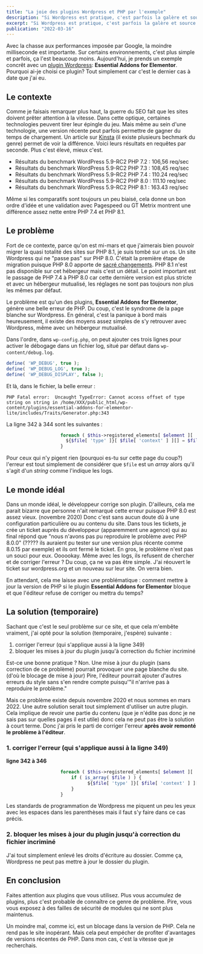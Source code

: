 ```yaml
---
title: "La joie des plugins Wordpress et PHP par l'exemple"
description: "Si Wordpress est pratique, c'est parfois la galère et source d'erreurs."
excerpt: "Si Wordpress est pratique, c'est parfois la galère et source de prise de tête. Un exemple."
publication: "2022-03-16"
---
```


Avec la chasse aux performances imposée par Google, la moindre milliseconde est importante. Sur certains environnements, c'est plus simple et parfois,
ça l'est beaucoup moins. Aujourd'hui, je prends un exemple concrêt avec un [plugin Wordpress](https://uncoinduweb.com/blog/wordpress-eternelle-question):
**Essential Addons for Elementor**. Pourquoi ai-je choisi ce plugin? Tout simplement car c'est le dernier cas à date que j'ai eu.

## Le contexte

Comme je faisais remarquer plus haut, la guerre du SEO fait que les sites doivent prêter attention à la vitesse. Dans cette optique, certaines technologies
peuvent tirer leur épingle du jeu. Mais même au sein d'une technologie, une version récente peut parfois permettre de gagner du temps de chargement. Un article 
sur [Kinsta](https://kinsta.com/fr/blog/comparaison-php/#rsultats-de-lvaluation-comparative) (il existe plusieurs bechmark du genre) permet de voir la différence.
Voici leurs résultats en requêtes par seconde. Plus c'est élevé, mieux c'est.

* Résultats du benchmark WordPress 5.9-RC2 PHP 7.2 : 106,56 req/sec
* Résultats du benchmark WordPress 5.9-RC2 PHP 7.3 : 108,45 req/sec
* Résultats du benchmark WordPress 5.9-RC2 PHP 7.4 : 110.24 req/sec
* Résultats du benchmark WordPress 5.9-RC2 PHP 8.0 : 111.10 req/sec
* Résultats du benchmark WordPress 5.9-RC2 PHP 8.1 : 163.43 req/sec 

Même si les comparatifs sont toujours un peu biaisé, cela donne un bon ordre d'idée et une validation avec Pagespeed ou GT Metrix montrent une différence assez
nette entre PHP 7.4 et PHP 8.1.

## Le problème

Fort de ce contexte, parce qu'on est mi-mars et que j'aimerais bien pouvoir migrer la quasi totalité des sites sur PHP 8.1, je suis tombé sur un os. Un site
Wordpress qui ne "passe pas" sur PHP 8.0. C'était la première étape de migration puisque PHP 8.0 apporte de [sacré changements](https://uncoinduweb.com/blog/php8-arrive). 
PHP 8.1 n'est pas disponible sur cet hébergeur mais c'est un détail. Le point important est le passage de PHP 7.4 à PHP 8.0 car cette dernière version est plus
stricte et avec un hébergeur mutualisé, les réglages ne sont pas toujours non plus les mêmes par défaut.

Le problème est qu'un des plugins, **Essential Addons for Elementor**, génère une belle erreur de PHP. Du coup, c'est le syndrome de la page blanche sur Wordpress.
En général, c'est la panique à bord mais heureusement, il existe des moyens assez simples de s'y retrouver avec Wordpress, même avec un hébergeur mutualisé.

Dans l'ordre, dans `wp-config.php`, on peut ajouter ces trois lignes pour activer le débogage dans un fichier log, situé par défaut dans `wp-content/debug.log`.

```php
define( 'WP_DEBUG', true );
define( 'WP_DEBUG_LOG', true );
define( 'WP_DEBUG_DISPLAY', false );
```

Et là, dans le fichier, la belle erreur : 

```log
PHP Fatal error:  Uncaught TypeError: Cannot access offset of type string on string in /home/XXX/public_html/wp-content/plugins/essential-addons-for-elementor-lite/includes/Traits/Generator.php:343
```

La ligne 342 à 344 sont les suivantes :

```php
					foreach ( $this->registered_elements[ $element ][ 'dependency' ][ $type ] as $file ) {
				      ${$file[ 'type' ]}[ $file[ 'context' ] ][] = $file[ 'file' ];
					}
```

Pour ceux qui n'y pigent rien (pourquoi es-tu sur cette page du coup?) l'erreur est tout simplement de considérer que `$file` est un _array_ alors qu'il s'agit d'un _string_
comme l'indique les logs.

## Le monde idéal

Dans un monde idéal, le développeur corrige son plugin. D'ailleurs, cela me parait bizarre que personne n'ait remarqué cette erreur puisque PHP 8.0 est assez vieux.
(novembre 2020) Donc c'est sans aucun doute dû à une configuration particulière ou au contenu du site. Dans tous les tickets, je crée un ticket auprès du
développeur (apparemment une agence) qui au final répond que "nous n'avons pas pu reproduire le problème avec PHP 8.0.0" (????? ils auraient pu tester sur une 
version plus récente comme 8.0.15 par exemple) et ils ont fermé le ticket. En gros, le problème n'est pas un souci pour eux. Oooookay. Même avec les logs, ils 
refusent de chercher et de corriger l'erreur ? Du coup, ça ne va pas être simple. J'ai réouvert le ticket sur wordpress.org et un nouveau sur leur site.
On verra bien.

En attendant, cela me laisse avec une problématique : comment mettre à jour la version de PHP si le plugin **Essential Addons for Elementor** bloque et que l'éditeur
refuse de corriger ou mettra du temps?

## La solution (temporaire)

Sachant que c'est le seul problème sur ce site, et que cela m'embête vraiment, j'ai opté pour la solution (temporaire, j'espère) suivante : 

1. corriger l'erreur (qui s'applique aussi à la ligne 349)
2. bloquer les mises à jour du plugin jusqu'à correction du fichier incriminé

Est-ce une bonne pratique ? Non. Une mise à jour du plugin (sans correction de ce problème) pourrait provoquer une page blanche du site. (d'où le blocage de mise à
jour) Pire, l'éditeur pourrait ajouter d'autres erreurs du style sans s'en rendre compte puisqu'"il n'arrive pas à reproduire le problème."

Mais ce problème existe depuis novembre 2020 et nous sommes en mars 2022. Une autre solution serait tout simplement d'utiliser un autre plugin. Cela implique de
revoir une partie du contenu (que je n'édite pas donc je ne sais pas sur quelles pages il est utile) donc cela ne peut pas être la solution à court terme.
Donc j'ai pris le parti de corriger l'erreur **après avoir remonté le problème à l'éditeur**.

### 1. corriger l'erreur (qui s'applique aussi à la ligne 349)

**ligne 342 à 346**

```php
					foreach ( $this->registered_elements[ $element ][ 'dependency' ][ $type ] as $file ) {
					    if ( is_array( $file ) ) {
						      ${$file[ 'type' ]}[ $file[ 'context' ] ][] = $file[ 'file' ];
					    }
					}
  ```

Les standards de programmation de Wordpress me piquent un peu les yeux avec les espaces dans les parenthèses mais il faut s'y faire dans ce cas précis.
  
  ### 2. bloquer les mises à jour du plugin jusqu'à correction du fichier incriminé

J'ai tout simplement enlevé les droits d'écriture au dossier. Comme ça, Wordpress ne peut pas mettre à jour le dossier du plugin.
 
 ## En conclusion
 
 Faites attention aux plugins que vous utilisez. Plus vous accumulez de plugins, plus c'est probable de connaître ce genre de problème. Pire, vous vous exposez à 
 des failles de sécurité de modules qui ne sont plus maintenus.
 
 Un moindre mal, comme ici, est un blocage dans la version de PHP. Cela ne rend pas le site inopérant. Mais cela peut empécher de profiter d'avantages de versions
 récentes de PHP. Dans mon cas, c'est la vitesse que je recherchais.
